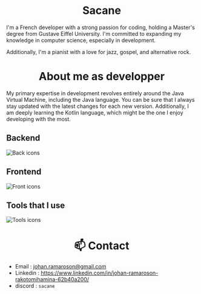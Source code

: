 

<h1 align="center"> Sacane</h1>

I'm a French developer with a strong passion for coding, holding a Master's degree from Gustave Eiffel University. I'm committed to expanding my knowledge in computer science, especially in development.

Additionally, I'm a pianist with a love for jazz, gospel, and alternative rock.


<h1 align="center">About me as developper</h1>

My primary expertise in development revolves entirely around the Java Virtual Machine, including the Java language. You can be sure that I always stay updated with the latest changes for each new version. Additionally, I am deeply learning the Kotlin language, which might be the one I enjoy developing with the most.

<h2>Backend</h2>

![Back icons](https://skillicons.dev/icons?i=java,kotlin,ts,js,css,html,c,python,postgres,redis,spring,hibernate,sqlite)


<h2>Frontend</h2>

![Front icons](https://skillicons.dev/icons?i=angular,vue,nuxt,vite,html,css,androidstudio)

<h2>Tools that I use</h2>

![Tools icons](https://skillicons.dev/icons?i=gitlab,docker,maven,gradle,vscode,nuxt,vite,html,css,git,idea,linux,pinia,vscode)

<h1 align="center">📫 Contact</h1>

- Email : [johan.ramaroson@gmail.com](mailto:johan.ramaroson@gmail.com)
- Linkedin : https://www.linkedin.com/in/johan-ramaroson-rakotomihamina-62b40a200/
- discord : `sacane`

<!--
**Sacane/Sacane** is a ✨ _special_ ✨ repository because its `README.md` (this file) appears on your GitHub profile.

Here are some ideas to get you started:

- 🔭 I’m currently working on ...
- 🌱 I’m currently learning ...
- 👯 I’m looking to collaborate on ...
- 🤔 I’m looking for help with ...
- 💬 Ask me about ...
- 📫 How to reach me: ...
- 😄 Pronouns: ...
- ⚡ Fun fact: ...
-->


